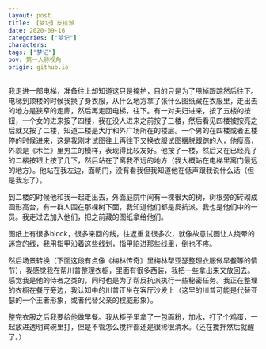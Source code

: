 ```yaml
---
layout: post
title: 【梦记】反抗派
date: 2020-09-16
categories: ["梦记"]
characters: 
tags: ["梦记"]
pov: 第一人称视角
origin: github.io
---
```


我走进一部电梯，准备往上却知道这只是掩护，目的只是为了甩掉跟踪然后往下。电梯到顶楼的时候我换了身衣服，从什么地方拿了张什么图纸藏在衣服里，走出去的地方是狭窄的走廊，然后再走回电梯，往下。有一对夫妇进来，按了五楼的按钮，一个女的进来按了四楼，我在没人进来之前按了三楼，然后看见四楼被按亮之后就又按了二楼，知道二楼是大厅和外广场所在的楼层。一个男的在四楼或者五楼停的时候进来，这是我刚才试图往上再往下又换衣服试图摆脱跟踪的人，他瘦高，外貌是《木兰》里男主的模样，表现得比较友好。他按了一楼，然后又在已经亮了的二楼按钮上按了几下，然后站在了离我不远的地方（我大概站在电梯里离门最远的地方）。他站在我左边，面朝门，没有看我但我知道他在低声跟我说什么话（但是我忘了）。

到二楼的时候他和我一起走出去，外面庭院中间有一棵很大的树，树根旁的砖砌成圆形高台，有一群人围在那棵树下面，我知道他们都是反抗派。我也是他们中的一员。我走过去加入他们，把之前藏的图纸拿给他们。

图纸上有很多block，很多来回的线，往返重复很多次，就像故意试图让人绕晕的迷宫的线，我用指甲沿着这些线划，指甲陷进那些线里，倒也不疼。

然后场景转换（下面这段有点像《梅林传奇》里梅林帮亚瑟整理衣服做早餐等的情节），我感觉我在帮川普整理衣橱，里面有很多西装，我把一些拿出来又放回去。感觉我是他的侍者之类的，同时也是为了帮反抗派执行一些秘密任务。我正在整理的衣橱在餐厅旁边，我认知中的川普正坐在客厅沙发上（这里的川普可能是代替亚瑟的一个王者形象，或者代替父亲的权威形象）。

整完衣服之后我要给他做早餐。我从柜子里拿了一包面粉，加水，打了个鸡蛋，一起放进透明宾碗里打，但是不管怎么搅拌都还是很稀很清水。（还在搅拌然后就醒了。）
